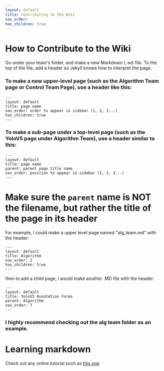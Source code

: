```yaml
---
layout: default
title: Contributing to the Wiki
nav_order:
has_children: true
---
```


# How to Contribute to the Wiki

Go under your team's folder, and make a new Markdown (`.md`) file. 
To the top of the file, add a header so Jekyll knows how to interpret the page.

### To make a new upper-level page (such as the Algorithm Team page or Control Team Page), use a header like this:

```
---
layout: default
title: page name
nav_order: order to appear in sidebar (1, 2, 3...)
has_children: true 
---
```

### To make a sub-page under a top-level page (such as the YoloV5 page under Algorithm Team), use a header similar to this:

```
---
layout: default
title: page name
parent: parent page title name
nav_order: position to appear in sidebar (1, 2, 3...)
---
```

# Make sure the `parent` name is NOT the filename, but rather the title of the page in its header

For example, I could make a upper level page named "alg_team.md" with the header:

```
---
layout: default
title: Algorithm
nav_order: 2
has_children: true
---
```

then to add a child page, i would make another .MD file with the header:

```
---
layout: default
title: YoloV5 Annotation Forms
parent: Algorithm
nav_order: 7
---
```

### I highly recommend checking out the alg team folder as an example. 

# Learning markdown

Check out any online tutorial such as [this one](https://github.com/adam-p/markdown-here/wiki/Markdown-Cheatsheet)